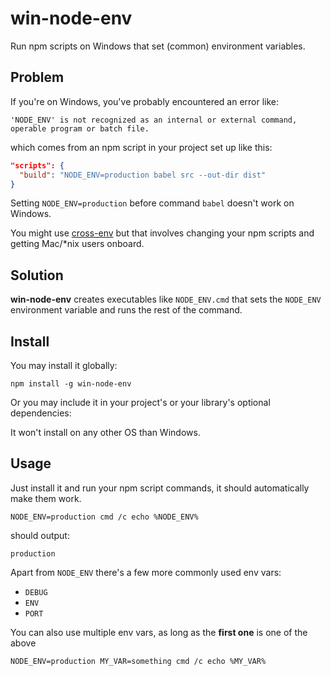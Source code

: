 # win-node-env

Run npm scripts on Windows that set (common) environment variables.

## Problem

If you're on Windows, you've probably encountered an error like:

```batch
'NODE_ENV' is not recognized as an internal or external command, operable program or batch file.
```

which comes from an npm script in your project set up like this:

```json
"scripts": {
  "build": "NODE_ENV=production babel src --out-dir dist"
}
```
Setting `NODE_ENV=production` before command `babel` doesn't work on Windows.

You might use [cross-env] but that involves changing your npm scripts and getting Mac/*nix users onboard.

## Solution

**win-node-env** creates executables like `NODE_ENV.cmd` that sets the `NODE_ENV` environment variable and runs the rest of the command.

## Install

You may install it globally:

```
npm install -g win-node-env
```

Or you may include it in your project's or your library's optional dependencies:

It won't install on any other OS than Windows.

[package.json#os]: https://docs.npmjs.com/files/package.json#os

## Usage

Just install it and run your npm script commands, it should automatically make them work.

```batch
NODE_ENV=production cmd /c echo %NODE_ENV%
```

should output:
```batch
production
```

Apart from `NODE_ENV` there's a few more commonly used env vars:

* `DEBUG`
* `ENV`
* `PORT`

You can also use multiple env vars, as long as the **first one** is one of the above

```batch
NODE_ENV=production MY_VAR=something cmd /c echo %MY_VAR%
```

[cross-env]: https://www.npmjs.com/package/cross-env
